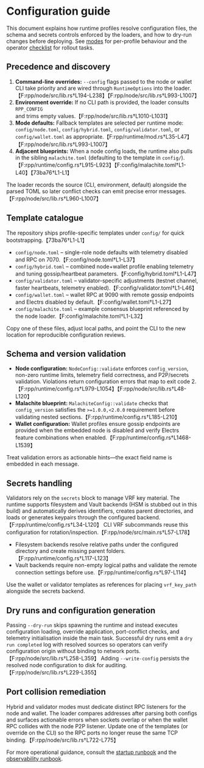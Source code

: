 # Configuration guide

This document explains how runtime profiles resolve configuration files, the schema and secrets
controls enforced by the loaders, and how to dry-run changes before deploying. See
[modes](modes.md) for per-profile behaviour and the operator [checklist](checklists/operator.md) for
rollout tasks.

## Precedence and discovery

1. **Command-line overrides:** `--config` flags passed to the node or wallet CLI take priority and are
   wired through `RuntimeOptions` into the loader.【F:rpp/node/src/lib.rs†L194-L238】【F:rpp/node/src/lib.rs†L993-L1007】
2. **Environment override:** If no CLI path is provided, the loader consults `RPP_CONFIG` and trims
   empty values.【F:rpp/node/src/lib.rs†L1010-L1031】
3. **Mode defaults:** Fallback templates are selected per runtime mode: `config/node.toml`,
   `config/hybrid.toml`, `config/validator.toml`, or `config/wallet.toml` as appropriate.【F:rpp/runtime/mod.rs†L35-L47】【F:rpp/node/src/lib.rs†L993-L1007】
4. **Adjacent blueprints:** When a node config loads, the runtime also pulls in the sibling
   `malachite.toml` (defaulting to the template in `config/`).【F:rpp/runtime/config.rs†L915-L923】【F:config/malachite.toml†L1-L40】【73ba76†L1-L1】

The loader records the source (CLI, environment, default) alongside the parsed TOML so later conflict
checks can emit precise error messages.【F:rpp/node/src/lib.rs†L960-L1007】

## Template catalogue

The repository ships profile-specific templates under `config/` for quick bootstrapping.【73ba76†L1-L1】

* `config/node.toml` – single-role node defaults with telemetry disabled and RPC on 7070.【F:config/node.toml†L1-L37】
* `config/hybrid.toml` – combined node+wallet profile enabling telemetry and tuning gossip/heartbeat
  parameters.【F:config/hybrid.toml†L1-L47】
* `config/validator.toml` – validator-specific adjustments (testnet channel, faster heartbeats,
  telemetry enabled).【F:config/validator.toml†L1-L46】
* `config/wallet.toml` – wallet RPC at 9090 with remote gossip endpoints and Electrs disabled by
  default.【F:config/wallet.toml†L1-L27】
* `config/malachite.toml` – example consensus blueprint referenced by the node loader.【F:config/malachite.toml†L1-L32】

Copy one of these files, adjust local paths, and point the CLI to the new location for reproducible
configuration reviews.

## Schema and version validation

* **Node configuration:** `NodeConfig::validate` enforces `config_version`, non-zero runtime limits,
  telemetry field correctness, and P2P/secrets validation. Violations return configuration errors that
  map to exit code 2.【F:rpp/runtime/config.rs†L979-L1054】【F:rpp/node/src/lib.rs†L48-L120】
* **Malachite blueprint:** `MalachiteConfig::validate` checks that `config_version` satisfies the
  `>=1.0.0,<2.0.0` requirement before validating nested sections.【F:rpp/runtime/config.rs†L185-L210】
* **Wallet configuration:** Wallet profiles ensure gossip endpoints are provided when the embedded
  node is disabled and verify Electrs feature combinations when enabled.【F:rpp/runtime/config.rs†L1468-L1539】

Treat validation errors as actionable hints—the exact field name is embedded in each message.

## Secrets handling

Validators rely on the `secrets` block to manage VRF key material. The runtime supports filesystem and
Vault backends (HSM is stubbed out in this build) and automatically derives identifiers, creates
parent directories, and loads or generates keypairs through the configured backend.【F:rpp/runtime/config.rs†L34-L120】 CLI VRF subcommands reuse this configuration for rotation/inspection.【F:rpp/node/src/main.rs†L57-L178】

* Filesystem backends resolve relative paths under the configured directory and create missing parent
  folders.【F:rpp/runtime/config.rs†L117-L123】
* Vault backends require non-empty logical paths and validate the remote connection settings before
  use.【F:rpp/runtime/config.rs†L97-L114】

Use the wallet or validator templates as references for placing `vrf_key_path` alongside the secrets
backend.

## Dry runs and configuration generation

Passing `--dry-run` skips spawning the runtime and instead executes configuration loading, override
application, port-conflict checks, and telemetry initialisation inside the main task. Successful dry
runs emit a `dry run completed` log with resolved sources so operators can verify configuration origin
without binding to network ports.【F:rpp/node/src/lib.rs†L258-L359】 Adding `--write-config` persists the
resolved node configuration to disk for auditing.【F:rpp/node/src/lib.rs†L229-L355】

## Port collision remediation

Hybrid and validator modes must dedicate distinct RPC listeners for the node and wallet. The loader compares
addresses after parsing both configs and surfaces actionable errors when sockets overlap or when the
wallet RPC collides with the node P2P listener. Update one of the templates (or override on the CLI)
so the RPC ports no longer reuse the same TCP binding.【F:rpp/node/src/lib.rs†L722-L775】

For more operational guidance, consult the [startup runbook](runbooks/startup.md) and the
[observability runbook](runbooks/observability.md).

